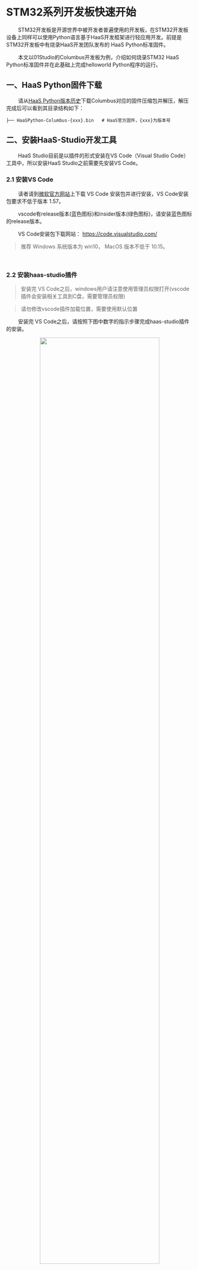 # STM32系列开发板快速开始
&emsp;&emsp;
STM32开发板是开源世界中被开发者普遍使用的开发板，在STM32开发板设备上同样可以使用Python语言基于HaaS开发框架进行轻应用开发。前提是STM32开发板中有烧录HaaS开发团队发布的 HaaS Python标准固件。

&emsp;&emsp;
本文以01Studio的Columbus开发板为例，介绍如何烧录STM32 HaaS Python标准固件并在此基础上完成helloworld Python程序的运行。

## 一、HaaS Python固件下载
&emsp;&emsp;
请从[HaaS Python版本历史](https://haas.iot.aliyun.com/haasapi/index.html?#/Python/docs/zh-CN/startup/startup)下载Columbus对应的固件压缩包并解压，解压完成后可以看到其目录结构如下：
```
├── HaaSPython-Columbus-{xxx}.bin   # HaaS官方固件，{xxx}为版本号
```


## 二、安装HaaS-Studio开发工具

&emsp;&emsp;
HaaS Studio目前是以插件的形式安装在VS Code（Visual Studio Code）工具中，所以安装HaaS Studio之前需要先安装VS Code。

### 2.1 安装VS Code

&emsp;&emsp;
读者请到[微软官方网站](https://code.visualstudio.com/)上下载 VS Code 安装包并进行安装，VS Code安装包要求不低于版本 1.57。

&emsp;&emsp;
vscode有release版本(蓝色图标)和insider版本(绿色图标)，请安装蓝色图标的release版本。

&emsp;&emsp;
VS Code安装包下载网站： https://code.visualstudio.com/

> 推荐 Windows 系统版本为 win10， MacOS 版本不低于 10.15。
<br>

### 2.2 安装haas-studio插件

> 安装完 VS Code之后，windows用户请注意使用管理员权限打开(vscode插件会安装相关工具到C盘，需要管理员权限)

> 请勿修改vscode插件加载位置，需要使用默认位置

&emsp;&emsp;
安装完 VS Code之后，请按照下图中数字的指示步骤完成haas-studio插件的安装。

<div align="center">
<img src=../images/1_安装haas_studio_插件.png width=80%/>
</div>

&emsp;&emsp;
插件第一次安装完成后，会提示安装相关工具才能激活插件，请同意安装相关工具。第一次新建或者打开python轻应用工程，也会安装轻应用开发相关工具，同样需要同意安装。

<div align="center">
<img src=../images/haas-studio-tool-install.png width=80%/>
</div>

&emsp;&emsp;
插件安装完成后，则 VSCode 左下角的状态栏会显示"快速开始"的图标，如下图所示。

<div align="center">
<img src=../images/haas-studio-startup-page.png width=80%/>
</div>

&emsp;&emsp;
一般情况下，左下角只会显示快速开始图标，如果打开或者新建了某个Python工程，则会在VSCode底部的状态栏展开如下一排按钮，这些按钮的功能如下图所示：

<div align="center">
<img src=../images/1_HaaS_Studio_Python工程按钮.png width=40%/>
</div>

&emsp;&emsp;
为了方便开发，还可以打开高级串口模式，在当前的工程目录下，存在.vscode这样一个文件夹，找到里面的settings.json文件，将"haasStudio.pythonAdvanced"选项设置成enable即可（如果没有该选项，则可以手动添加并按照下图所示格式设置即可）。打开方式如下：
* 注意高级模式某些平台可能不支持，比如低版本的linux，M1系列MACOS等，如果平台不支持，会自动设置成 disable。

<div align="center">
<img src=../images/haas-studio-python-advance.png width=80%/>
</div>

&emsp;&emsp;
python高级模式打开之后，这些按钮的功能变成如下图所示：

<div align="center">
<img src=../images/haas-studio-python-advance-enable.png width=80%/>
</div>

## 三、固件烧录

&emsp;&emsp;
进行固件烧录前需要先确认开发板连接到电脑后对应的串口名称。

### 3.1 串口名称确认
#### 3.1.1 Windows系统

&emsp;&emsp;
如果您的电脑是Windows系统，请通过控制面板下的设备管理器，查询当前电脑下Columbus串口插入后新增的端口。下图中显示Columbus连接后新增的串口为“COM7”。
> 注意：每台PC的串口可能都不一样，如果有多个串口，可以断开PC和Columbus之间的连线，然后将PC和Columbus相连，找到新增的那个串口。

<div align="center">
<img src=../images/1_HaaS_EDU_K1_WINDOWS_COM.png width=100%/>
</div>

<br>

#### 3.1.2 MAC系统

&emsp;&emsp;
如果您的电脑是MAC系统，系统会自带Columbus UART驱动程序，无需单独安装。可以在命令行中通过如下命令查看Columbus接到电脑之前和之后串口列表的差异确认Columbus串口名称。

```
# 接入Columbus之前
(base) ➜  ~ ls /dev/tty.usb*
zsh: no matches found: /dev/tty.usb*

# 接入Columbus之后
(base) ➜  ~ ls /dev/tty.usb*
/dev/tty.usbserial-0001
```

&emsp;&emsp;
其中接入Columbus之后新出现的"/dev/tty.usbserial-0001"即为Columbus所对应的串口。
> 注意：每台PC的串口可能都不一样，上面只是笔者电脑上面的串口信息。
<br>

### 3.2 使用HaaS Studio进行固件烧录
&emsp;&emsp;
**STM32的固件烧录需要首先保证设备进入 DFU模式，用电线将开发板上的 3V3 引脚连接到 BOOT（或者BOOT0，或者pyboard开发板上的P1/DFU ）引脚，然后复位设备。**

&emsp;&emsp;
Windows电脑在进入DFU模式后会显示缺少 STM32 BOOTLOADER 驱动，需要安装STM-Bootloader驱动。

* [STM-Bootloader驱动下载](https://hli.aliyuncs.com/o/config/STM32_Tool/STM-Bootloader-Driver.zip)

&emsp;&emsp;

1. 烧录此固件需使用HaaS-Studio集成开发环境。点击“快速开始”按钮后选择“烧录工具”按钮。如下图所示：
<div align="center">
<img src=../images/1_HaaS_Studio_固件烧录.png width=75%/>
</div>
<br>

2. 选择好Columbus对应的“串口名字”和固件所在路径（上面“Columbus HaaS固件下载”步骤中解压出来的名为HaaSPython-Columbus-{xxx}.bin的文件）之后点击“开始烧录”按钮，HaaS Studio便会将此固件烧录到开发板中，如下图所示:

> 下图中是笔者电脑中的串口好和固件名称，请读者按照根据串口和固件实际路径进行选择。

> 如果“串口名字”下拉框中没有正确的串口号，可以拔插Columbus的USB口后，点击“刷新”按钮刷新串口列表。

<div align="center">
<img src=../images/haas-studio-firmware-burn-stm32.png  width=85%/>
</div>

&emsp;&emsp;
烧录过程中命令行窗口会输出如下日志，烧录完成，终端日志中会提示"Finished"。

```
File: build-COLUMBUS/firmware.dfu
    b'DfuSe' v1, image size: 494077, targets: 1
    b'Target' 0, alt setting: 0, name: "ST...", size: 493792, elements: 2
      0, address: 0x08000000, size: 14656
      1, address: 0x08020000, size: 479120
    usb: 0483:df11, device: 0x0000, dfu: 0x011a, b'UFD', 16, 0x51ee01e0
Writing memory...
0x08000000   14656 [=========================] 100% 
0x08020000  479120 [=========================] 100% 
Exiting DFU...
Finished
```

&emsp;&emsp;
经过上面的步骤HaaS Python Columbus固件就烧录到Columbus开发板中去了。

&emsp;&emsp;
**用电线将开发板上的 GND 引脚连接到 BOOT（或者BOOT0，或者pyboard开发板上的P1/DFU ）引脚，然后复位设备**

### 3.3 固件版本确认
&emsp;&emsp;
固件烧录完成后，如何确认固件真的有更新到硬件中呢？可以通过如下的方法确认：

&emsp;&emsp;
通过串口工具打开Columbus开发板串口（注意波特率选择115200），此时在串口工具中敲击回车会出现“>>>”符号，">>>"代表已经进入到Python的REPL模式中。在REPL模式中输入“import uos; uos.version_info()”指令回车执行，HaaS Python则会将版本号信息输出到串口中。如下图所示，其版本信息遵循“HaaSPython-Columbus-\<version>-\<buildtime>”的格式，其中：
* \<version\>：代表HaaS Python版本号。
* \<buildtime\>：代表固件编译时间。
> MACOS建议使用picocom串口工具；Windows系统推荐使用Putty串口工具。

```
>>> import system
>>> system.version_info()
'HaaSPython-STM32F407ZGT6-v2.3.0-2022-06-13'
```

> 打开串口工具后，敲回车后如果未出现">>>"符号，则一般是因为您的开发板正在运行Python脚本。此时，可以同时按下Ctrl+C两个按键，尝试打断当前的python脚本。如果按很多次Ctrl+C之后仍然没有出现">>>"，则大概率是因为开发板运行的程序死机，可以尝试按住“Ctrl+C”再对开发板进行硬件复位。

## 四、运行helloworld例程

### 4.1 创建helloworld工程
&emsp;&emsp;
请遵循如下的步骤完成helloworld Python工程的创建。

&emsp;&emsp;
如下图所示，点击HaaS Studio的"快速开始"按键会弹出HaaS Studio的欢迎页面，请选择“创建项目”，如下图所示：

<div align="center">
<img src=../images/1_HaaS_Studio_创建项目向导.png width=80%/>
</div>


&emsp;&emsp;
根据创建工程向导，开发者输入/选择相关的信息即可。下面以在Columbus上面创建hellworld示例程序为例演示工程进行，步骤如下:
> 注意事项： 文件夹不要有中文，空格及其他异常字符。

1.  选中"ESP32-C3-32S-Kit"开发板，右侧会更新相应的案例列表
2. 选择helloworld案例，点击创建。

<div align="center">
<img src=../images/haas-studio-创建工程-选择helloworld.png width=80%/>
</div>

&emsp;&emsp;
填入项目名称，以及项目工作路径后点击确定。
&emsp;&emsp;
<div align="center">
<img src=../images/haas-studio-创建工程向导.png width=40%/>
</div>

&emsp;&emsp;
在随后的步骤中确认输入的信息无误，点击“确认”，等待工程创建完成后，VS Code会自动打开新创建的工程。就可以在左侧的文件浏览页面中看到刚刚创建的helloworld工程。

<div align="center">
<img src=../images/1_HaaS_Studio_Python_helloworld_代码.png width=80%/>
</div>

### 4.2 推送脚本到设备

&emsp;&emsp;
&emsp;&emsp;
点击HaaS-Studio的“部署运行”按钮（<img src=../images/1_HaaS_Studio_部署运行.png width=10%/>），HaaS Studio工具上面会弹出如下的选择框，请按照如下的步骤逐步选择完成后，HaaS-Studio开始推出送固件。
<div align="center">
<img src=../images/1_HaaS_Studio_Python_本地推送脚本.png width=60%/>
</div>

&emsp;&emsp;
脚本推送完成后，VS Code的命令行窗口会有如下提示：
```
upload success
```
&emsp;&emsp;
如果选择了串口仍然推送失败，请联系HaaS小二解决推送问题。

<br>
&emsp;&emsp;
推送此脚本到Columbus之后，HaaS-Studio同时会自动打开串口工具，并自动执行main.py脚本，此时可以在看到设备周期性的打印如下日志。

```
...
helloworld
helloworld
helloworld
...
```

### 4.3 例程Python脚本说明

&emsp;&emsp;
helloworld工程中的main.py脚本内容如下，各行代码的功能请参考下面代码的注释。

```python
#!/usr/bin/env python
# -*- encoding: utf-8 -*-

import utime   # 延时函数在utime库中

if __name__ == '__main__':
    while True:             # 无限循环
        print("helloworld")  # 打印"helloworld"字串到串口中
        utime.sleep(1)      # 打印完之后休眠1秒
```

&emsp;&emsp;
helloworld例程运行起来就说明HaaS Python开发环境安装好了。

&emsp;&emsp;
快速入门完成之后，建议您进入我们的[创意案例专区](https://haas.iot.aliyun.com/solution)，快速体验更多有意思的案例。

&emsp;&emsp;
如果您想了解如何从浅到深完成一个完整的物联网应用的开发，建议您进入我们的[学习中心](https://haas.iot.aliyun.com/learning)进行学习。

&emsp;&emsp;
如果您想了解HaaS开发框架目前有哪些外设驱动可用，建议您进入我们的[硬件积木](https://haas.iot.aliyun.com/solution/hardware)查看目前支持的硬件积列表。

&emsp;&emsp;
如果您想看HaaS Python都提供哪些库和API，请点击左侧导航栏查看。

## 五、STM32系列开发板列表
&emsp;&emsp;
HaaS Python固件在如下STM32系列的开发板上都经过了功能验证，开发者可以根据自己的喜好选择合适的开发板。

### 5.1 01Studio Columbus
&emsp;&emsp;
HaaS Python固件刷入01Studio Columbus 开发版之后，开发板端口详细定义及说明请参考下图：

<div align="center">
<img src=../images/ext_01Studio_Columbus_扩展接口.png width=100%/>
</div>

<br>
